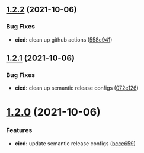 ## [1.2.2](https://github.com/terencetcf/github-actions-lcov-minimum-coverage-checker/compare/v1.2.1...v1.2.2) (2021-10-06)


### Bug Fixes

* **cicd:** clean up github actions ([558c941](https://github.com/terencetcf/github-actions-lcov-minimum-coverage-checker/commit/558c9414ad113ecd97ef7ac6bf65e86fe18f661f))

## [1.2.1](https://github.com/terencetcf/github-actions-lcov-minimum-coverage-checker/compare/v1.2.0...v1.2.1) (2021-10-06)


### Bug Fixes

* **cicd:** clean up semantic release configs ([072e126](https://github.com/terencetcf/github-actions-lcov-minimum-coverage-checker/commit/072e12652b7be76fd9e97a9091e967f8b84c85d1))

# [1.2.0](https://github.com/terencetcf/github-actions-lcov-minimum-coverage-checker/compare/v1.1.0...v1.2.0) (2021-10-06)


### Features

* **cicd:** update semantic release configs ([bcce659](https://github.com/terencetcf/github-actions-lcov-minimum-coverage-checker/commit/bcce659d3141739423a9ce5c58beaa7afb4674ba))
